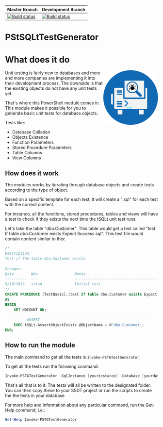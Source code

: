 ﻿
| Master Branch | Development Branch |
| ------------- |-------------|
|[![Build status](https://ci.appveyor.com/api/projects/status/hmbxfmswdm77td2i/branch/master?svg=true)](https://ci.appveyor.com/project/sanderstad/pstsqlttestgenerator/branch/master)     | [![Build status](https://ci.appveyor.com/api/projects/status/hmbxfmswdm77td2i/branch/development?svg=true)](https://ci.appveyor.com/project/sanderstad/pstsqlttestgenerator/branch/development) |


# PStSQLtTestGenerator

# What does it do

<img style="float: right; height: 180px;" src="resources/logo180px.png">

Unit testing is fairly new to databases and more and more companies are implementing it into their development process.
The downside is that the existing objects do not have any unit tests yet.

That's where this PowerShell module comes in. This module makes it possible for you to generate basic unit tests for database objects.

Tests like:

- Database Collation
- Objects Existence
- Function Parameters
- Stored Procedure Parameters
- Table Columns
- View Columns

## How does it work

The modules works by iterating through database objects and create tests according to the type of object.

Based on a specific template for each test, it will create a ".sql" for each test with the correct content.

For instance, all the functions, stored procedures, tables and views will have a test to check if they exists the next time the tSQLt unit test runs.

Let's take the table "dbo.Customer". This table would get a test called "test If table dbo.Customer exists Expect Success.sql".
This test file would contain content similar to this:

```sql
/*
Description:
Test if the table dbo.Customer exists

Changes:
Date		Who					Notes
----------	---					--------------------------------------------------------------
9/18/2019	sstad				Initial test
*/
CREATE PROCEDURE [TestBasic].[test If table dbo.Customer exists Expect Success]
AS
BEGIN
    SET NOCOUNT ON;

    ----- ASSERT -------------------------------------------------
    EXEC tSQLt.AssertObjectExists @ObjectName = N'dbo.Customer';
END;

```

## How to run the module

The main command to get all the tests is `Invoke-PSTGTestGenerator`.

To get all the tests run the following command:

```powershell
Invoke-PSTGTestGenerator -SqlInstance [yourinstance] -Database [yourdatabase] -OutputPath [testfolder]
```

That's all that is to it. The tests will all be written to the designated folder.
You can then copy these to your SSDT project or run the scripts to create the the tests in your database

For more help and information about any particular command, run the Get-Help command, i.e.:

```powershell
Get-Help Invoke-PSTGTestGenerator
```